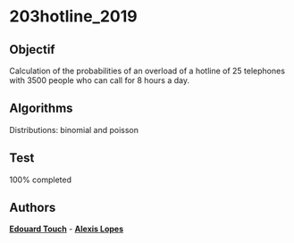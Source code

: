 # 203hotline_2019
## Objectif

Calculation of the probabilities of an overload of a hotline of 25 telephones with 3500 people who can call for 8 hours a day.

## Algorithms

Distributions: binomial and poisson

## Test

100% completed

## Authors

 **[Edouard Touch](https://github.com/Eydou)** - **[Alexis Lopes](https://github.com/LopesAlexis)**
